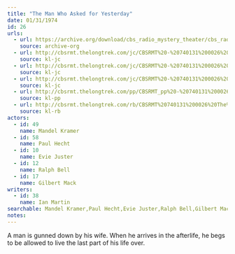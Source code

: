 ```yaml
---
title: "The Man Who Asked for Yesterday"
date: 01/31/1974
id: 26
urls: 
  - url: https://archive.org/download/cbs_radio_mystery_theater/cbs_radio_mystery_theater-0001-0050.zip/cbs_radio_mystery_theater-0001-0050%2Fcbsrmt_0026_the_man_who_asked_for_yesterday.mp3
    source: archive-org
  - url: http://cbsrmt.thelongtrek.com/jc/CBSRMT%20-%20740131%200026%20Man%20Who%20Asked%20For%20Yesterday%20vbr%20bm2%20gap_jc.mp3
    source: kl-jc
  - url: http://cbsrmt.thelongtrek.com/jc/CBSRMT%20-%20740131%200026%20Man%20Who%20Asked%20For%20Yesterday%20vbr%20kb2_jc.mp3
    source: kl-jc
  - url: http://cbsrmt.thelongtrek.com/jc/CBSRMT%20-%20740131%200026%20Man%20Who%20Asked%20For%20Yesterday%20vbr%20oz_jc.mp3
    source: kl-jc
  - url: http://cbsrmt.thelongtrek.com/pp/CBSRMT_pp%20-%20740131%200026%20The%20Man%20Who%20Asked%20for%20Yesterday.mp3
    source: kl-pp
  - url: http://cbsrmt.thelongtrek.com/rb/CBSRMT%20740131%200026%20The%20Man%20Who%20Asked%20For%20Yesterday_rb%20wor.mp3
    source: kl-rb
actors:  
  - id: 49
    name: Mandel Kramer  
  - id: 58
    name: Paul Hecht  
  - id: 10
    name: Evie Juster  
  - id: 12
    name: Ralph Bell  
  - id: 17
    name: Gilbert Mack
writers:  
  - id: 38
    name: Ian Martin
searchable: Mandel Kramer,Paul Hecht,Evie Juster,Ralph Bell,Gilbert Mack Ian Martin
notes:  
---
```

A man is gunned down by his wife. When he arrives in the afterlife, he begs to be allowed to live the last part of his life over.